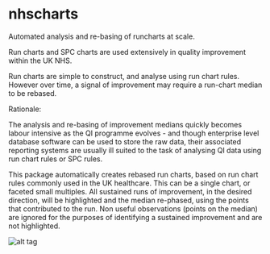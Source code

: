 # nhscharts
Automated  analysis and re-basing of  runcharts at scale.


Run charts  and SPC charts are used extensively in quality improvement within the UK NHS.

Run charts are simple to construct, and analyse using run chart rules.
However over time, a signal of improvement may require a run-chart median to be rebased. 

Rationale:

The analysis and re-basing of improvement medians quickly becomes labour intensive as the QI programme evolves - and though enterprise level database software can be used to store the raw data, their associated reporting systems are usually ill suited to the task of analysing QI data using run chart rules or SPC rules.


This package automatically creates rebased run charts, based on run chart rules commonly used in the UK healthcare.
This can be a single chart, or faceted small multiples. 
All sustained runs of improvement, in the desired direction, will be highlighted and the median re-phased, using the points that contributed to the run. 
Non useful observations (points on the median) are ignored for the purposes of identifying a sustained improvement and are not highlighted. 

 
 ![alt tag](https://user-images.githubusercontent.com/3278367/27238864-81353a30-52c6-11e7-8871-3ef950f90178.PNG)
